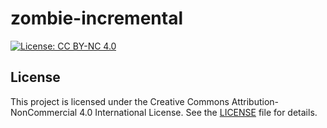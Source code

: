 # zombie-incremental
[![License: CC BY-NC 4.0](https://img.shields.io/badge/License-CC%20BY--NC%204.0-lightgrey.svg)](https://creativecommons.org/licenses/by-nc/4.0/)


## License

This project is licensed under the Creative Commons Attribution-NonCommercial 4.0 International License. See the [LICENSE](LICENSE) file for details.
